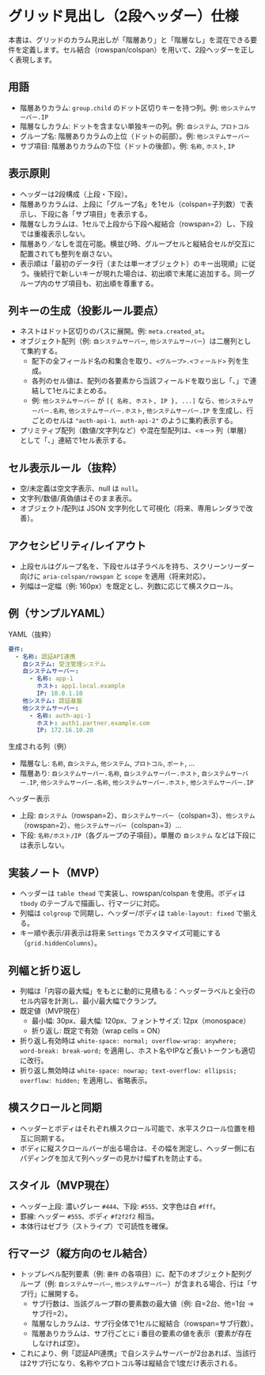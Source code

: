 # グリッド見出し（2段ヘッダー）仕様

本書は、グリッドのカラム見出しが「階層あり」と「階層なし」を混在できる要件を定義します。セル結合（rowspan/colspan）を用いて、2段ヘッダーを正しく表現します。

## 用語
- 階層ありカラム: `group.child` のドット区切りキーを持つ列。例: `他システムサーバー.IP`
- 階層なしカラム: ドットを含まない単独キーの列。例: `自システム`, `プロトコル`
- グループ名: 階層ありカラムの上位（ドットの前部）。例: `他システムサーバー`
- サブ項目: 階層ありカラムの下位（ドットの後部）。例: `名称`, `ホスト`, `IP`

## 表示原則
- ヘッダーは2段構成（上段・下段）。
- 階層ありカラムは、上段に「グループ名」を1セル（colspan=子列数）で表示し、下段に各「サブ項目」を表示する。
- 階層なしカラムは、1セルで上段から下段へ縦結合（rowspan=2）し、下段では重複表示しない。
- 階層あり／なしを混在可能。横並び時、グループセルと縦結合セルが交互に配置されても整列を崩さない。
- 表示順は「最初のデータ行（または単一オブジェクト）のキー出現順」に従う。後続行で新しいキーが現れた場合は、初出順で末尾に追加する。同一グループ内のサブ項目も、初出順を尊重する。

## 列キーの生成（投影ルール要点）
- ネストはドット区切りのパスに展開。例: `meta.created_at`。
- オブジェクト配列（例: `自システムサーバー`, `他システムサーバー`）は二層列として集約する。
  - 配下の全フィールド名の和集合を取り、`<グループ>.<フィールド>` 列を生成。
  - 各列のセル値は、配列の各要素から当該フィールドを取り出し「、」で連結して1セルにまとめる。
  - 例: `他システムサーバー` が `[{ 名称, ホスト, IP }, ...]` なら、`他システムサーバー.名称`, `他システムサーバー.ホスト`, `他システムサーバー.IP` を生成し、行ごとのセルは `"auth-api-1、auth-api-2"` のように集約表示する。
- プリミティブ配列（数値/文字列など）や混在型配列は、`<キー>` 列（単層）として「、」連結で1セル表示する。

## セル表示ルール（抜粋）
- 空/未定義は空文字表示、null は `null`。
- 文字列/数値/真偽値はそのまま表示。
- オブジェクト/配列は JSON 文字列化して可視化（将来、専用レンダラで改善）。

## アクセシビリティ/レイアウト
- 上段セルはグループ名を、下段セルは子ラベルを持ち、スクリーンリーダー向けに `aria-colspan/rowspan` と `scope` を適用（将来対応）。
- 列幅は一定幅（例: 160px）を既定とし、列数に応じて横スクロール。

## 例（サンプルYAML）
YAML（抜粋）
```yaml
要件:
  - 名称: 認証API連携
    自システム: 受注管理システム
    自システムサーバー:
      - 名称: app-1
        ホスト: app1.local.example
        IP: 10.0.1.10
    他システム: 認証基盤
    他システムサーバー:
      - 名称: auth-api-1
        ホスト: auth1.partner.example.com
        IP: 172.16.10.20
```
生成される列（例）
- 階層なし: `名称`, `自システム`, `他システム`, `プロトコル`, `ポート`, ...
- 階層あり: `自システムサーバー.名称`, `自システムサーバー.ホスト`, `自システムサーバー.IP`, `他システムサーバー.名称`, `他システムサーバー.ホスト`, `他システムサーバー.IP`

ヘッダー表示
- 上段: `自システム`（rowspan=2）、`自システムサーバー`（colspan=3）、`他システム`（rowspan=2）、`他システムサーバー`（colspan=3）…
- 下段: `名称/ホスト/IP`（各グループの子項目）。単層の `自システム` などは下段には表示しない。

## 実装ノート（MVP）
- ヘッダーは `table thead` で実装し、rowspan/colspan を使用。ボディは `tbody` のテーブルで描画し、行マージに対応。
- 列幅は `colgroup` で同期し、ヘッダー/ボディは `table-layout: fixed` で揃える。
- キー順や表示/非表示は将来 `Settings` でカスタマイズ可能にする（`grid.hiddenColumns`）。

## 列幅と折り返し
- 列幅は「内容の最大幅」をもとに動的に見積もる：ヘッダーラベルと全行のセル内容を計測し、最小/最大幅でクランプ。
- 既定値（MVP現在）
  - 最小幅: 30px、最大幅: 120px、フォントサイズ: 12px（monospace）
  - 折り返し: 既定で有効（wrap cells = ON）
- 折り返し有効時は `white-space: normal; overflow-wrap: anywhere; word-break: break-word;` を適用し、ホスト名やIPなど長いトークンも適切に改行。
- 折り返し無効時は `white-space: nowrap; text-overflow: ellipsis; overflow: hidden;` を適用し、省略表示。

## 横スクロールと同期
- ヘッダーとボディはそれぞれ横スクロール可能で、水平スクロール位置を相互に同期する。
- ボディに縦スクロールバーが出る場合は、その幅を測定し、ヘッダー側に右パディングを加えて列ヘッダーの見かけ幅ずれを防止する。

## スタイル（MVP現在）
- ヘッダー上段: 濃いグレー `#444`、下段: `#555`、文字色は白 `#fff`。
- 罫線: ヘッダー `#555`、ボディ `#f2f2f2` 相当。
- 本体行はゼブラ（ストライプ）で可読性を確保。

## 行マージ（縦方向のセル結合）
- トップレベル配列要素（例: `要件` の各項目）に、配下のオブジェクト配列グループ（例: `自システムサーバー`, `他システムサーバー`）が含まれる場合、行は「サブ行」に展開する。
  - サブ行数は、当該グループ群の要素数の最大値（例: 自=2台、他=1台 → サブ行=2）。
  - 階層なしカラムは、サブ行全体で1セルに縦結合（rowspan=サブ行数）。
  - 階層ありカラムは、サブ行ごとに i 番目の要素の値を表示（要素が存在しなければ空）。
- これにより、例「認証API連携」で自システムサーバーが2台あれば、当該行は2サブ行になり、名称やプロトコル等は縦結合で1度だけ表示される。
